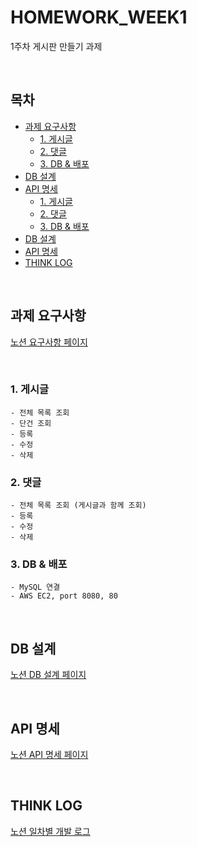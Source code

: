 # HOMEWORK_WEEK1
1주차 게시판 만들기 과제

<br>

## 목차
- [과제 요구사항](#과제-요구사항)
  * [1. 게시글](#1-게시글)
  * [2. 댓글](#2-댓글)
  * [3. DB & 배포](#3-db-&-배포)
- [DB 설계](#db-설계)
- [API 명세](#api-명세)
  * [1. 게시글](#1-게시글-1)
  * [2. 댓글](#2-댓글-1)
  * [3. DB & 배포](#3-db-&-배포-1)
- [DB 설계](#db-설계-1)
- [API 명세](#api-명세-1)
- [THINK LOG](#THINK-LOG)


<br>

## 과제 요구사항

[노션 요구사항 페이지](https://planet-punishment-427.notion.site/e9c42f51462049f6a2052c8aa4f72a15)

<br>

### 1. 게시글
    - 전체 목록 조회
    - 단건 조회
    - 등록
    - 수정
    - 삭제

### 2. 댓글
    - 전체 목록 조회 (게시글과 함께 조회)
    - 등록
    - 수정
    - 삭제

### 3. DB & 배포
    - MySQL 연결
    - AWS EC2, port 8080, 80

<br>

## DB 설계

[노션 DB 설계 페이지](https://planet-punishment-427.notion.site/DB-5967fbdd696842ac9f7239228ecd944a)

<br>

## API 명세

[노션 API 명세 페이지](https://planet-punishment-427.notion.site/API-24d52dc7a6394a3fb16c1c836a804487)



<br>

## THINK LOG

[노션 일차별 개발 로그](https://planet-punishment-427.notion.site/1-Think-log-05c15f50f0df49c8abd0955aa6672b32)


